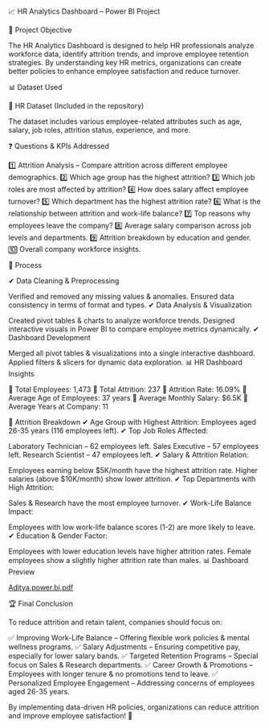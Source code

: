 📈 HR Analytics Dashboard – Power BI Project

🎯 Project Objective

The HR Analytics Dashboard is designed to help HR professionals analyze workforce data, identify attrition trends, and improve employee retention strategies. By understanding key HR metrics, organizations can create better policies to enhance employee satisfaction and reduce turnover.

📊 Dataset Used

📂 HR Dataset (Included in the repository)

The dataset includes various employee-related attributes such as age, salary, job roles, attrition status, experience, and more.

❓ Questions & KPIs Addressed

1️⃣ Attrition Analysis – Compare attrition across different employee demographics.
2️⃣ Which age group has the highest attrition?
3️⃣ Which job roles are most affected by attrition?
4️⃣ How does salary affect employee turnover?
5️⃣ Which department has the highest attrition rate?
6️⃣ What is the relationship between attrition and work-life balance?
7️⃣ Top reasons why employees leave the company?
8️⃣ Average salary comparison across job levels and departments.
9️⃣ Attrition breakdown by education and gender.
🔟 Overall company workforce insights.

🔄 Process

✔ Data Cleaning & Preprocessing

Verified and removed any missing values & anomalies.
Ensured data consistency in terms of format and types.
✔ Data Analysis & Visualization

Created pivot tables & charts to analyze workforce trends.
Designed interactive visuals in Power BI to compare employee metrics dynamically.
✔ Dashboard Development

Merged all pivot tables & visualizations into a single interactive dashboard.
Applied filters & slicers for dynamic data exploration.
📊 HR Dashboard Insights

📌 Total Employees: 1,473
📌 Total Attrition: 237
📌 Attrition Rate: 16.09%
📌 Average Age of Employees: 37 years
📌 Average Monthly Salary: $6.5K
📌 Average Years at Company: 11

🔹 Attrition Breakdown
✔ Age Group with Highest Attrition: Employees aged 26-35 years (116 employees left).
✔ Top Job Roles Affected:

Laboratory Technician – 62 employees left.
Sales Executive – 57 employees left.
Research Scientist – 47 employees left.
✔ Salary & Attrition Relation:

Employees earning below $5K/month have the highest attrition rate.
Higher salaries (above $10K/month) show lower attrition.
✔ Top Departments with High Attrition:

Sales & Research have the most employee turnover.
✔ Work-Life Balance Impact:

Employees with low work-life balance scores (1-2) are more likely to leave.
✔ Education & Gender Factor:

Employees with lower education levels have higher attrition rates.
Female employees show a slightly higher attrition rate than males.
📊 Dashboard Preview

[Aditya.power.bi.pdf](https://github.com/user-attachments/files/19495619/Aditya.power.bi.pdf)

🏆 Final Conclusion

To reduce attrition and retain talent, companies should focus on:

✅ Improving Work-Life Balance – Offering flexible work policies & mental wellness programs.
✅ Salary Adjustments – Ensuring competitive pay, especially for lower salary bands.
✅ Targeted Retention Programs – Special focus on Sales & Research departments.
✅ Career Growth & Promotions – Employees with longer tenure & no promotions tend to leave.
✅ Personalized Employee Engagement – Addressing concerns of employees aged 26-35 years.

By implementing data-driven HR policies, organizations can reduce attrition and improve employee satisfaction! 🚀
